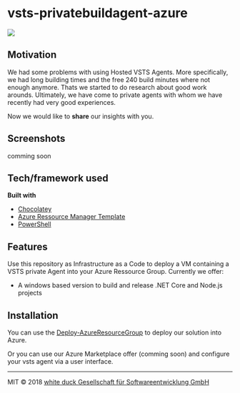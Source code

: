 # vsts-privatebuildagent-azure


<a href="https://portal.azure.com/#create/Microsoft.Template/uri/https%3A%2F%2Fraw.githubusercontent.com%2Fwhiteducksoftware%2Fvsts-privatebuildagent-azure%2Fmaster%2Fwindows_based%2Fparamters.azuredeploy.json" target="_blank">
    <img src="http://azuredeploy.net/deploybutton.png"/>
</a>

## Motivation
We had some problems with using Hosted VSTS Agents. More specifically, we had long building times and the free 240 build minutes where not enough anymore. Thats we started to do research about good work arounds. Ultimately, we have come to private agents with whom we have recently had very good experiences.

Now we would like to **share** our insights with you.

 
## Screenshots
comming soon

## Tech/framework used
<b>Built with</b>
- [Chocolatey](https://chocolatey.org/)
- [Azure Ressource Manager Template](https://azure.microsoft.com/de-de/features/resource-manager/)
- [PowerShell](https://powershell.org/)

## Features
Use this repository as Infrastructure as a Code to deploy a VM containing a VSTS private Agent into your Azure Ressource Group.
Currently we offer:
 - A windows based version to build and release .NET Core and Node.js projects

## Installation
You can use the [Deploy-AzureResourceGroup](..\windows_based\Deploy-AzureResourceGroup.ps1) to deploy our solution into Azure.

Or you can use our Azure Marketplace offer (comming soon) and configure your vsts agent via a user interface.


***
MIT © 2018 [white duck Gesellschaft für Softwareentwicklung GmbH](https://whiteducksoftware.com/)
